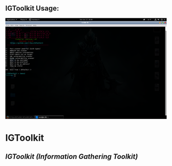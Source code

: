 ## **IGToolkit Usage:**

![Screenshot](IGTUsage.png)

# IGToolkit
## _IGToolkit (Information Gathering Toolkit)_
